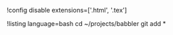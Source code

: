 !config disable extensions=['.html', '.tex']

!listing language=bash
cd ~/projects/babbler
git add *
